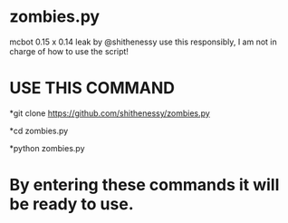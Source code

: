 # zombies.py
mcbot 0.15 x 0.14 
leak by @shithenessy
use this responsibly, I am not in charge of how to use the script!

# USE THIS COMMAND
*git clone https://github.com/shithenessy/zombies.py

*cd zombies.py

*python zombies.py
# By entering these commands it will be ready to use.
